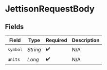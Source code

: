 # JettisonRequestBody


## Fields

| Field              | Type               | Required           | Description        |
| ------------------ | ------------------ | ------------------ | ------------------ |
| `symbol`           | *String*           | :heavy_check_mark: | N/A                |
| `units`            | *Long*             | :heavy_check_mark: | N/A                |